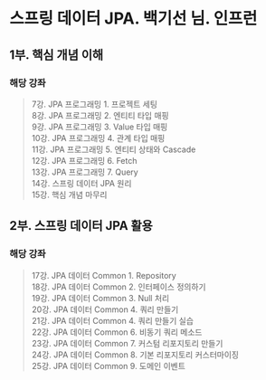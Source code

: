 # 스프링 데이터 JPA. 백기선 님. 인프런

## 1부. 핵심 개념 이해
### 해당 강좌
> 7강. JPA 프로그래밍 1. 프로젝트 세팅<br>
> 8강. JPA 프로그래밍 2. 엔티티 타입 매핑<br>
> 9강. JPA 프로그래밍 3. Value 타입 매핑<br>
> 10강. JPA 프로그래밍 4. 관계 타입 매핑<br>
> 11강. JPA 프로그래밍 5. 엔티티 상태와 Cascade<br>
> 12강. JPA 프로그래밍 6. Fetch<br>
> 13강. JPA 프로그래밍 7. Query<br>
> 14강. 스프링 데이터 JPA 원리<br>
> 15강. 핵심 개념 마무리<br>


## 2부. 스프링 데이터 JPA 활용
### 해당 강좌
> 17강. JPA 데이터 Common 1. Repository<br>
> 18강. JPA 데이터 Common 2. 인터페이스 정의하기<br>
> 19강. JPA 데이터 Common 3. Null 처리<br>
> 20강. JPA 데이터 Common 4. 쿼리 만들기<br>
> 21강. JPA 데이터 Common 4. 쿼리 만들기 실습<br>
> 22강. JPA 데이터 Common 6. 비동기 쿼리 메소드<br>
> 23강. JPA 데이터 Common 7. 커스텀 리포지토리 만들기<br>
> 24강. JPA 데이터 Common 8. 기본 리포지토리 커스터마이징<br>
> 25강. JPA 데이터 Common 9. 도메인 이벤트<br>